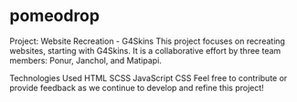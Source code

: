 # pomeodrop
Project: Website Recreation - G4Skins
This project focuses on recreating websites, starting with G4Skins. It is a collaborative effort by three team members: Ponur, Janchol, and Matipapi.

Technologies Used
HTML
SCSS
JavaScript
CSS
Feel free to contribute or provide feedback as we continue to develop and refine this project!
